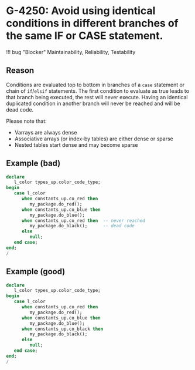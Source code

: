 # G-4250: Avoid using identical conditions in different branches of the same IF or CASE statement.

!!! bug "Blocker"
    Maintainability, Reliability, Testability

## Reason

Conditions are evaluated top to bottom in branches of a `case` statement or chain of `if`/`elsif` statements. The first condition to evaluate as true leads to that branch being executed, the rest will never execute. Having an identical duplicated condition in another branch will never be reached and will be dead code.

Please note that:
* Varrays are always dense
* Associative arrays (or index-by tables) are either dense or sparse
* Nested tables start dense and may become sparse

## Example (bad)

``` sql
declare
   l_color types_up.color_code_type;
begin
   case l_color
      when constants_up.co_red then
         my_package.do_red();
      when constants_up.co_blue then
         my_package.do_blue();
      when constants_up.co_red then  -- never reached
         my_package.do_black();      -- dead code
      else
         null;
   end case;
end;
/
```

## Example (good)

``` sql
declare
   l_color types_up.color_code_type;
begin
   case l_color
      when constants_up.co_red then
         my_package.do_red();
      when constants_up.co_blue then
         my_package.do_blue();
      when constants_up.co_black then
         my_package.do_black();
      else
         null;
   end case;
end;
/
```